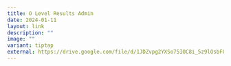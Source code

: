 ```yaml
---
title: O Level Results Admin
date: 2024-01-11
layout: link
description: ""
image: ""
variant: tiptap
external: https://drive.google.com/file/d/1JDZvpg2YXSo75IOC8i_5z9lOsbF0iqjl/view?usp=sharing
---
```

